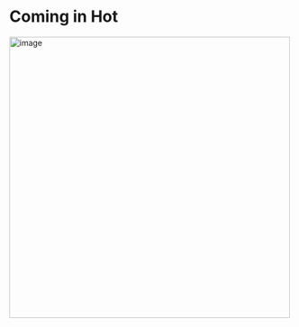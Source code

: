 # Coming in Hot
<img width="498" height="498" alt="image" src="https://github.com/user-attachments/assets/2d42e489-49d9-4b69-9f99-ef678cfdd012" />
